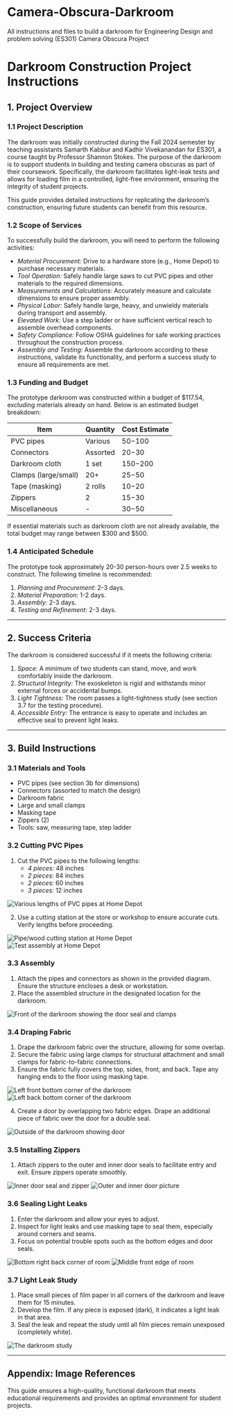 # Camera-Obscura-Darkroom
All instructions and files to build a darkroom for Engineering Design and problem solving  (ES301) Camera Obscura Project

# Darkroom Construction Project Instructions

## 1. Project Overview

### 1.1 Project Description
The darkroom was initially constructed during the Fall 2024 semester by teaching assistants Samarth Kabbur and Kadhir Vivekanandan for ES301, a course taught by Professor Shannon Stokes. The purpose of the darkroom is to support students in building and testing camera obscuras as part of their coursework. Specifically, the darkroom facilitates light-leak tests and allows for loading film in a controlled, light-free environment, ensuring the integrity of student projects.

This guide provides detailed instructions for replicating the darkroom’s construction, ensuring future students can benefit from this resource.

### 1.2 Scope of Services
To successfully build the darkroom, you will need to perform the following activities:
- *Material Procurement:* Drive to a hardware store (e.g., Home Depot) to purchase necessary materials.
- *Tool Operation:* Safely handle large saws to cut PVC pipes and other materials to the required dimensions.
- *Measurements and Calculations:* Accurately measure and calculate dimensions to ensure proper assembly.
- *Physical Labor:* Safely handle large, heavy, and unwieldy materials during transport and assembly.
- *Elevated Work:* Use a step ladder or have sufficient vertical reach to assemble overhead components.
- *Safety Compliance:* Follow OSHA guidelines for safe working practices throughout the construction process.
- *Assembly and Testing:* Assemble the darkroom according to these instructions, validate its functionality, and perform a success study to ensure all requirements are met.

### 1.3 Funding and Budget
The prototype darkroom was constructed within a budget of $117.54, excluding materials already on hand. Below is an estimated budget breakdown:

| Item                | Quantity | Cost Estimate |
|---------------------|----------|----------------|
| PVC pipes           | Various  | $50-$100       |
| Connectors          | Assorted | $20-$30        |
| Darkroom cloth      | 1 set    | $150-$200      |
| Clamps (large/small)| 20+      | $25-$50        |
| Tape (masking)      | 2 rolls  | $10-$20        |
| Zippers             | 2        | $15-$30        |
| Miscellaneous       | -        | $30-$50        |

If essential materials such as darkroom cloth are not already available, the total budget may range between $300 and $500.

### 1.4 Anticipated Schedule
The prototype took approximately 20-30 person-hours over 2.5 weeks to construct. The following timeline is recommended:
1. *Planning and Procurement:* 2-3 days.
2. *Material Preparation:* 1-2 days.
3. *Assembly:* 2-3 days.
4. *Testing and Refinement:* 2-3 days.

---

## 2. Success Criteria
The darkroom is considered successful if it meets the following criteria:

1. *Space:* A minimum of two students can stand, move, and work comfortably inside the darkroom.
2. *Structural Integrity:* The exoskeleton is rigid and withstands minor external forces or accidental bumps.
3. *Light Tightness:* The room passes a light-tightness study (see section 3.7 for the testing procedure).
4. *Accessible Entry:* The entrance is easy to operate and includes an effective seal to prevent light leaks.

---

## 3. Build Instructions

### 3.1 Materials and Tools
- PVC pipes (see section 3b for dimensions)
- Connectors (assorted to match the design)
- Darkroom fabric
- Large and small clamps
- Masking tape
- Zippers (2)
- Tools: saw, measuring tape, step ladder

### 3.2 Cutting PVC Pipes
1. Cut the PVC pipes to the following lengths:
   - *4 pieces:* 48 inches
   - *2 pieces:* 84 inches
   - *2 pieces:* 60 inches
   - *3 pieces:* 12 inches

![Various lengths of PVC pipes at Home Depot](pictures/1.heic)

2. Use a cutting station at the store or workshop to ensure accurate cuts. Verify lengths before proceeding.

![Pipe/wood cutting station at Home Depot](pictures/2.heic)
![Test assembly at Home Depot](pictures/3.heic)

### 3.3 Assembly
1. Attach the pipes and connectors as shown in the provided diagram. Ensure the structure encloses a desk or workstation.
2. Place the assembled structure in the designated location for the darkroom.

![Front of the darkroom showing the door seal and clamps](pictures/4.heic)

### 3.4 Draping Fabric
1. Drape the darkroom fabric over the structure, allowing for some overlap.
2. Secure the fabric using large clamps for structural attachment and small clamps for fabric-to-fabric connections.
3. Ensure the fabric fully covers the top, sides, front, and back. Tape any hanging ends to the floor using masking tape.

![Left front bottom corner of the darkroom](pictures/10.heic)
![Left back bottom corner of the darkroom](pictures/11.heic)

4. Create a door by overlapping two fabric edges. Drape an additional piece of fabric over the door for a double seal.

![Outside of the darkroom showing door](pictures/25.heic)

### 3.5 Installing Zippers
1. Attach zippers to the outer and inner door seals to facilitate entry and exit. Ensure zippers operate smoothly.

![Inner door seal and zipper](pictures/5.heic)
![Outer and inner door picture](pictures/38.heic)

### 3.6 Sealing Light Leaks
1. Enter the darkroom and allow your eyes to adjust.
2. Inspect for light leaks and use masking tape to seal them, especially around corners and seams.
3. Focus on potential trouble spots such as the bottom edges and door seals.

![Bottom right back corner of room](pictures/20.heic)
![Middle front edge of room](pictures/22.heic)

### 3.7 Light Leak Study
1. Place small pieces of film paper in all corners of the darkroom and leave them for 15 minutes.
2. Develop the film. If any piece is exposed (dark), it indicates a light leak in that area.
3. Seal the leak and repeat the study until all film pieces remain unexposed (completely white).

![The darkroom study](pictures/6.heic)

---

## Appendix: Image References

This guide ensures a high-quality, functional darkroom that meets educational requirements and provides an optimal environment for student projects.
